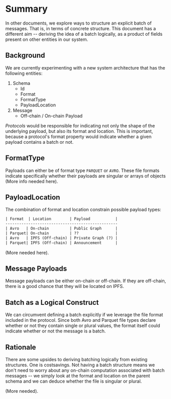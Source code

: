 # Summary

In other documents, we explore ways to structure an explicit batch of messages.
That is, in terms of concrete structure. This document has a different aim --
deriving the idea of a batch logically, as a product of fields present on other
entities in our system.

## Background

We are currently experimenting with a new system architecture that has the
following entities:

1. Schema
   - Id
   - Format
   - FormatType
   - PayloadLocation
2. Message
   - Off-chain / On-chain Payload

*Protocols* would be responsible for indicating not only the shape of the
underlying payload, but also its format and location. This is important, because
a protocol's format property would indicate whether a given payload contains a
batch or not.

## FormatType

Payloads can either be of format type `PARQUET` or `AVRO`. These file formats
indicate specifically whether their payloads are singular or arrays of objects
(More info needed here).

## PayloadLocation

The combination of format and location constrain possible payload types:

```txt
| Format  | Location        | Payload           |
-------------------------------------------------
| Avro   | On-chain         | Public Graph      |
| Parquet| On-chain         | ??                |
| Avro   | IPFS (Off-chain) | Private Graph (?) |
| Parquet| IPFS (Off-chain) | Announcement      |
```

(More needed here).

## Message Payloads

Message payloads can be either on-chain or off-chain. If they are off-chain,
there is a good chance that they will be located on IPFS.

## Batch as a Logical Construct

We can circumvent defining a batch explicitly if we leverage the file format
included in the protocol. Since both Avro and Parquet file types declare whether
or not they contain single or plural values, the format itself could indicate
whether or not the message is a batch.

## Rationale

There are some upsides to deriving batching logically from existing structures.
One is costsavings. Not having a batch structure means we don't need to worry
about any on-chain computation associated with batch messages -- we simply look
at the format and location on the parent schema and we can deduce whether the
file is singular or plural.

(More needed).
